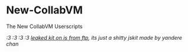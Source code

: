 # New-CollabVM
The New CollabVM Userscripts

*:3 :3 :3 :3 [leaked kit on is from ftp](https://pastebin.com/raw/niieKL9B), its just a shitty jskit made by yandere chan*
